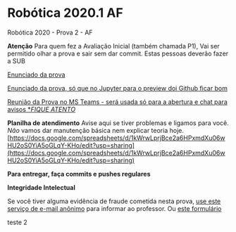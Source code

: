 # Robótica 2020.1 AF

Robótica 2020 - Prova 2 - AF 

**Atenção**
Para quem fez a Avaliação Inicial (também chamada P1), Vai ser permitido olhar a prova e sair sem dar commit.  Estas pessoas deverão fazer a SUB


[Enunciado da prova](enunciado.md)

[Enunciado da prova, só que no Jupyter para o preview doi Github ficar bom](enunciado.ipynb)

[Reunião da Prova no MS Teams - será usada só para a abertura e chat para avisos **FIQUE ATENTO*](https://teams.microsoft.com/l/meetup-join/19%3a4b885b8e67b844879cdde6bc7556ffd5%40thread.tacv2/1585567606877?context=%7b%22Tid%22%3a%226370a6c0-7b90-4709-bd6e-59c28ede833b%22%2c%22Oid%22%3a%2221f99fa6-8962-4ed4-8e67-b6d467b5d276%22%7d)

**Planilha de atendimento**
Avise aqui se tiver problemas e ligamos para você. *Não* vamos dar manutenção básica nem explicar teoria hoje.   [https://docs.google.com/spreadsheets/d/1kWrwLprjBce2a6HPxmdXu06wHU2oS0YiA5oGLqY-KHo/edit?usp=sharing](https://docs.google.com/spreadsheets/d/1kWrwLprjBce2a6HPxmdXu06wHU2oS0YiA5oGLqY-KHo/edit?usp=sharing)

**Para entregar, faça commits e pushes regulares**

**Integridade Intelectual**

Se você tiver alguma evidência de fraude cometida nesta prova, [use este serviço de e-mail anônimo](https://www.guerrillamail.com/pt/compose)  para informar ao professor.  Ou [este formulário](https://forms.gle/JPhqjPmuKAHxmvwZ9)

teste 2
